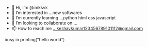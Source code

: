 - 👋 Hi, I’m @imksvk
- 👀 I’m interested in ...new softwares
- 🌱 I’m currently learning ...python html css javascript 
- 💞️ I’m looking to collaborate on ...
- 📫 How to reach me ...keshavkumar123456789101112@gmail.com

<!---
imksvk/imksvk is a ✨ special ✨ repository because its `README.md` (this file) appears on your GitHub profile.
You can click the Preview link to take a look at your changes.
--->
busy in printing("hello world")
